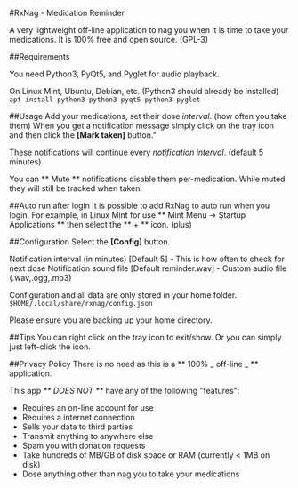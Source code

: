 #RxNag - Medication Reminder

A very lightweight off-line application to nag you when it is time to take your medications.  It is 100% free and open source. (GPL-3)

##Requirements

You need Python3, PyQt5, and Pyglet for audio playback.

On Linux Mint, Ubuntu, Debian, etc. (Python3 should already be installed)
```apt install python3 python3-pyqt5 python3-pyglet```

##Usage
Add your medications, set their dose _interval_. (how often you take them) When you get a notification message simply click on the tray icon and then click the **[Mark taken]** button."  

These notifications will continue every _notification interval_. (default 5 minutes)  

You can ** Mute ** notifications disable them per-medication.  While muted they will still be tracked when taken.

##Auto run after login
It is possible to add RxNag to auto run when you login.  For example, in Linux Mint for use ** Mint Menu -> Startup Applications ** then select the ** + ** icon. (plus)

##Configuration
Select the **[Config]** button.

Notification interval (in minutes) [Default 5] - This is how often to check for next dose
Notification sound file [Default reminder.wav] - Custom audio file (.wav,.ogg,.mp3) 

Configuration and all data are only stored in your home folder.
```$HOME/.local/share/rxnag/config.json```

Please ensure you are backing up your home directory.

##Tips
You can right click on the tray icon to exit/show.  Or you can simply just left-click the icon.

##Privacy Policy
There is no need as this is a ** 100% _ off-line _ ** application.  

This app _** DOES NOT **_ have any of the following "features":

* Requires an on-line account for use
* Requires a internet connection
* Sells your data to third parties
* Transmit anything to anywhere else
* Spam you with donation requests
* Take hundreds of MB/GB of disk space or RAM (currently < 1MB on disk)
* Dose anything other than nag you to take your medications


